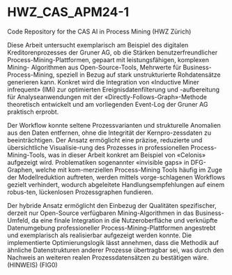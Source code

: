# HWZ_CAS_APM24-1
Code Repository for the CAS AI in Process Mining (HWZ Zürich)


Diese Arbeit untersucht exemplarisch am Beispiel des digitalen Kreditorenprozesses der Gruner AG, 
ob die Stärken benutzerfreundlicher Process-Mining-Plattformen, gepaart mit leistungsfähigen, 
komplexen Mining- Algorithmen aus Open-Source-Tools, Mehrwerte für Business-Process-Mining, 
speziell in Bezug auf stark unstrukturierte Rohdatensätze generieren kann. 
Konkret wird die Integration von «Inductive Miner infrequent» (IMi) zur optimierten Ereignisdatenfilterung und 
-aufbereitung für Analyseanwendungen mit der «Directly-Follows-Graph»-Methode theoretisch entwickelt und am vorliegenden 
Event-Log der Gruner AG praktisch erprobt. 

Der Workflow konnte seltene Prozessvarianten und strukturelle Anomalien aus den Daten entfernen, 
ohne die Integrität der Kernpro-zessdaten zu beeinträchtigen. Der Ansatz ermöglicht eine präzise, 
reduzierte und übersichtliche Visualisie-rung des Prozesses in professionellen Process-Mining-Tools, 
was in dieser Arbeit konkret am Beispiel von «Celonis» aufgezeigt wird. 
Problematiken sogenannter «invisible gaps» in DFG-Graphen, welche mit kom-merziellen Process-Mining Tools 
häufig im Zuge der Modellreduktion auftreten, werden mittels vorge-schlagenen Workflows gezielt verhindert, 
wodurch abgeleitete Handlungsempfehlungen auf einem robus-ten, lückenlosen Prozessgraphen fundieren.

Der hybride Ansatz ermöglicht den Einbezug der Qualitäten spezifischer, derzeit nur Open-Source verfügbaren Mining-Algorithmen 
in das Business-Umfeld, da eine finale Integration in die Nutzeroberfläche und verknüpfte Datenumgebung professioneller 
Process-Mining-Plattformen angestrebt und exemplarisch als realisierbar aufgezeigt werden konnte. 
Die implementierte Optimierungslogik lässt annehmen, dass die Methodik auf ähnliche Datenstrukturen anderer Prozesse übertragbar sei, 
was durch den Nachweis an weiteren realen Prozessdatensätzen zu bestätigen wäre. (HINWEIS)  (FIG0) 
